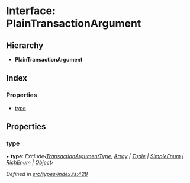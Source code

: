 # Interface: PlainTransactionArgument

## Hierarchy

* **PlainTransactionArgument**

## Index

### Properties

* [type](plaintransactionargument.md#type)

## Properties

###  type

• **type**: *Exclude‹[TransactionArgumentType](../enums/transactionargumenttype.md), [Array](../enums/transactionargumenttype.md#array) | [Tuple](../enums/transactionargumenttype.md#tuple) | [SimpleEnum](../enums/transactionargumenttype.md#simpleenum) | [RichEnum](../enums/transactionargumenttype.md#richenum) | [Object](../enums/transactionargumenttype.md#object)›*

*Defined in [src/types/index.ts:428](https://github.com/PolymathNetwork/polymesh-sdk/blob/deb40bf/src/types/index.ts#L428)*
